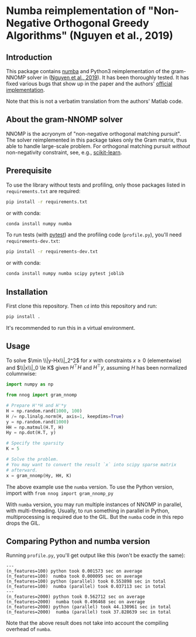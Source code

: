 # Numba reimplementation of "Non-Negative Orthogonal Greedy Algorithms" (Nguyen et al., 2019)

## Introduction

This package contains [numba](https://numba.pydata.org/) and Python3 reimplementation of the gram-NNOMP solver in ([Nguyen et al., 2019](https://hal.science/hal-02049424/document)).
It has been thoroughly tested.
It has fixed various bugs that show up in the paper and the authors' [official implementation](https://codeocean.com/capsule/1591546/tree/v1).

Note that this is not a verbatim translation from the authors' Matlab code.

## About the gram-NNOMP solver

NNOMP is the acryonym of "non-negative orthogonal matching pursuit".
The solver reimplemented in this package takes only the Gram matrix, thus able to handle large-scale problem.
For orthogonal matching pursuit *without* non-negativity constraint, see, e.g., [scikit-learn](https://scikit-learn.org/stable/modules/generated/sklearn.linear_model.orthogonal_mp_gram.html).

## Prerequisite

To use the library without tests and profiling, only those packages listed in `requirements.txt` are required:

```bash
pip install -r requirements.txt
```

or with conda:

```bash
conda install numpy numba
```

To run tests (with [pytest](https://docs.pytest.org/en/7.4.x/)) and the profiling code (`profile.py`), you'll need `requirements-dev.txt`:

```bash
pip install -r requirements-dev.txt
```

or with conda:

```bash
conda install numpy numba scipy pytest joblib
```

## Installation

First clone this repository.
Then `cd` into this repository and run:

```bash
pip install .
```

It's recommended to run this in a virtual environment.

## Usage

To solve $\min \\|y-Hx\\|_2^2$ for $x$ with constraints $x \ge 0$ (elementwise) and $\\|x\\|_0 \le K$ given $H^\top H$ and $H^\top y$, assuming $H$ has been normalized columnwise:

```python
import numpy as np

from nnog import gram_nnomp

# Prepare H'*H and H'*y
H = np.random.rand(1000, 100)
H /= np.linalg.norm(H, axis=1, keepdims=True)
y = np.random.rand(1000)
HH = np.matmul(H.T, H)
Hy = np.dot(H.T, y)

# Specify the sparsity
K = 5

# Solve the problem.
# You may want to convert the result `x` into scipy sparse matrix
# afterward.
x = gram_nnomp(Hy, HH, K)
```

The above example use the `numba` version.
To use the Python version, import with `from nnog import gram_nnomp_py`

With `numba` version, you may run multiple instances of NNOMP in parallel, with multi-threading.
Usually, to run something in parallel in Python, multiprocessing is required due to the GIL.
But the `numba` code in this repo drops the GIL.

## Comparing Python and numba version

Running `profile.py`, you'll get output like this (won't be exactly the same):

```
---
(n_features=100) python took 0.001573 sec on average
(n_features=100)  numba took 0.000095 sec on average
(n_features=100) python (parallel) took 0.553898 sec in total
(n_features=100)  numba (parallel) took 0.037113 sec in total
---
(n_features=2000) python took 0.562712 sec on average
(n_features=2000)  numba took 0.496468 sec on average
(n_features=2000) python (parallel) took 44.130961 sec in total
(n_features=2000)  numba (parallel) took 37.828639 sec in total
```

Note that the above result does not take into account the compiling overhead of `numba`.
